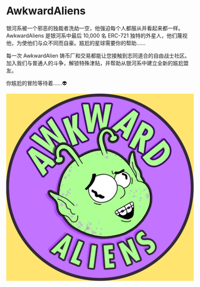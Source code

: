 # AwkwardAliens

银河系被一个邪恶的独裁者洗劫一空，他强迫每个人都服从并看起来都一样。AwkwardAliens 是银河系中最后 10,000 名 ERC-721 独特的外星人，他们蔑视他，为使他们与众不同而自豪。尴尬的星球需要你的帮助……

每一次 AwkwardAlien 铸币厂和交易都能让您接触到志同道合的自由战士社区。加入我们与普通人的斗争，解锁特殊津贴，并帮助从银河系中建立全新的尴尬盟友。

你尴尬的冒险等待着......👽

![nft](unnamed.png)

